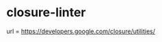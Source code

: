 closure-linter
========================================

url = https://developers.google.com/closure/utilities/
